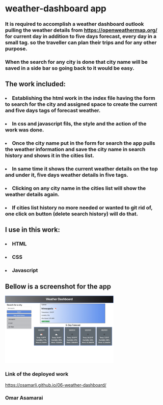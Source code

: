 # weather-dashboard app


### It is required to accomplish a weather dashboard outlook pulling the weather details from https://openweathermap.org/ for current day in addition to five days forecast, every day in a small tag. so the traveller can plan their trips and for any other purpose.
### When the search for any city is done that city name will be saved in a side bar so going back to it would be easy.
## The work included:
### <li> Establishing the html work in the index file having the form to search for the city and assigned space to create the current and five days tags of forecast weather.
### <li> In css and javascript fils, the style and the action of the work was done.
### <li> Once the city name put in the form for search the app pulls the weather information and save the city name in search history and shows it in the cities list.
### <li> In same time it shows the current weather details on the top and under it, five days weather details in five tags. 
### <li> Clicking on any city name in the cities list will show the weather details again.
### <li> If cities list history no more needed or wanted to git rid of, one click on button (delete search history) will do that.

## I use in this work:
### <li> HTML 
### <li> CSS
### <li> Javascript
  
## Bellow is a screenshot for the app
<img src="assets/screenshot-06.jpg" width="70%" position="center">
                                                       
  
### Link of the deployed work

  https://osamarli.github.io/06-weather-dashboard/
  


  
### Omar Asamarai
